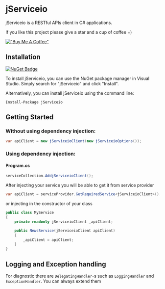 # jServiceio

jServiceio is a RESTful APIs client in C# applications.

If you like this project please give a star and a cup of coffee =)

[!["Buy Me A Coffee"](https://www.buymeacoffee.com/assets/img/custom_images/orange_img.png)](https://www.buymeacoffee.com/nurzhanme)

## Installation

[![NuGet Badge](https://buildstats.info/nuget/jServiceio)](https://www.nuget.org/packages/jServiceio/)

To install jServiceio, you can use the NuGet package manager in Visual Studio. Simply search for "jServiceio" and click "Install".

Alternatively, you can install jServiceio using the command line:

```
Install-Package jServiceio
```

## Getting Started

### Without using dependency injection:

```c#
var apiClient = new jServiceioClient(new jServiceioOptions());
```

### Using dependency injection:

#### Program.cs

```c#
serviceCollection.AddjServiceioClient();
```

After injecting your service you will be able to get it from service provider

```c#
var apiClient = serviceProvider.GetRequiredService<jServiceioClient>();
```

or injecting in the constructor of your class

```c#
public class MyService
{
    private readonly jServiceioClient _apiClient;

    public NewsService(jServiceioClient apiClient)
    {
        _apiClient = apiClient;
    }
}
```

## Logging and Exception handling

For diagnostic there are `DelegatingHandler`-s such as `LoggingHandler` and `ExceptionHandler`. You can always extend them